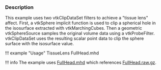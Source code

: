 ### Description

This example uses two vtkClipDataSet filters to achieve a "tissue lens" affect. First, a vtkSphere implicit function is used to clip a spherical hole in the isosurface extracted with vtkMarchingCubes. Then a geometric vtkSphereSource samples the original volume data using a vtkProbeFilter. vtkClipDataSet uses the resulting scalar point data to clip the sphere surface with the isosurface value.

!!! example "Usage"
    TissueLens FullHead.mhd

!!! info
    The example uses [FullHead.mhd](https://raw.githubusercontent.com/lorensen/VTKExamples/master/src/Testing/Data/FullHead.mhd) which references [FullHead.raw.gz](https://github.com/lorensen/VTKExamples/blob/master/src/Testing/Data/FullHead.raw.gz?raw=true).
